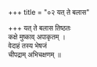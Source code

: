 +++
title = "०२ यत् ते बलास"

+++
यत् ते बलास तिष्ठतः  
कक्षे मुष्काव् अपाकृतम् ।  
वेदाहं तस्य भेषजं  
चीपद्राम् अभिचक्षणम् ॥